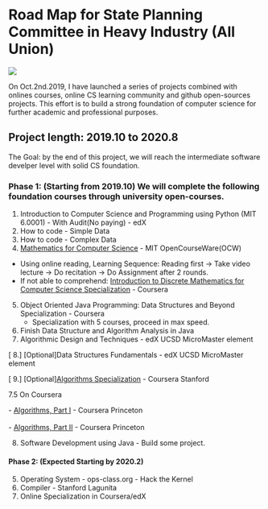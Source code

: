 <h1>Road Map for State Planning Committee in Heavy Industry (All Union) </h1>

<img src="https://static01.nyt.com/images/2017/09/24/business/24View/24View-jumbo.jpg" style="position: center">

<p>
On Oct.2nd.2019, I have launched a series of projects combined with onlines courses, online CS learning community and github open-sources projects. This effort is to build a strong foundation of computer science for further academic and professional purposes. 
</p>



<h2>Project length: 2019.10 to 2020.8</h2>

<p>
The Goal: by the end of this project, we will reach the intermediate software develper level with solid CS foundation.
</p>


<h3>Phase 1: (Starting from 2019.10) We will complete the following foundation courses through university open-courses.</h3>

  1. Introduction to Computer Science and Programming using Python (MIT 6.0001) - With Audit(No paying) - edX
  2. How to code - Simple Data
  3. How to code - Complex Data
  4. <a href="https://ocw.mit.edu/courses/electrical-engineering-and-computer-science/6-042j-mathematics-for-computer-science-fall-2010/index.htm">Mathematics for Computer Science</a> - MIT OpenCourseWare(OCW)
  - Using online reading, Learning Sequence:
    Reading first -> Take video lecture -> Do recitation -> Do Assignment after 2 rounds.
  - If not able to comprehend: 
    <a href="https://www.coursera.org/specializations/algorithms">Introduction to Discrete Mathematics for Computer Science Specialization</a> - Coursera
  5. Object Oriented Java Programming: Data Structures and Beyond Specialization - Coursera
      - Specialization with 5 courses, proceed in max speed.
  6. Finish Data Structure and Algorithm Analysis in Java
  7. Algorithmic Design and Techniques - edX UCSD MicroMaster element
  
  [ 8.] [Optional]Data Structures Fundamentals - edX UCSD MicroMaster element
 
  [ 9.] [Optional]<a href="https://www.coursera.org/specializations/algorithms">Algorithms Specialization</a> - Coursera Stanford
  
   7.5 On Coursera
          <p>- <a href="https://www.coursera.org/learn/algorithms-part1">Algorithms, Part I</a> - Coursera Princeton</br>  
          - <a href="https://www.coursera.org/learn/algorithms-part2">Algorithms, Part II</a> - Coursera Princeton</p>


   8. Software Development using Java - Build some project.
  
<h4>Phase 2: (Expected Starting by 2020.2)</h4>

  5. Operating System - ops-class.org - Hack the Kernel
  6. Compiler - Stanford Lagunita
  7. Online Specialization in Coursera/edX
